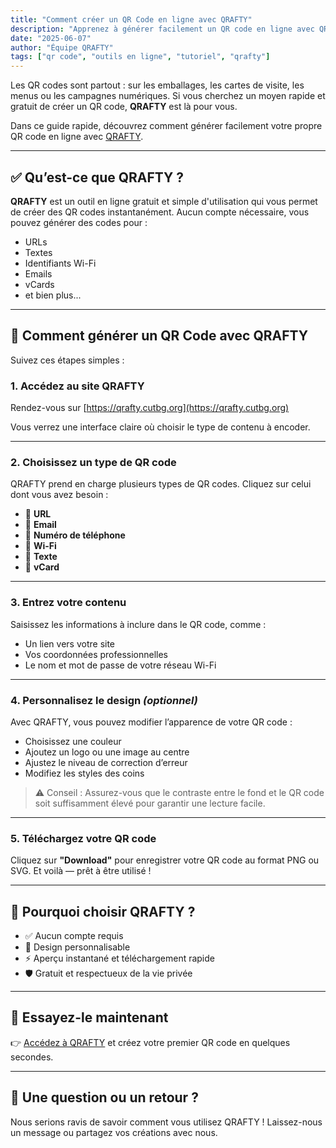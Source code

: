 ```yaml
---
title: "Comment créer un QR Code en ligne avec QRAFTY"
description: "Apprenez à générer facilement un QR code en ligne avec QRAFTY. Aucun compte requis — rapide, gratuit et personnalisable."
date: "2025-06-07"
author: "Équipe QRAFTY"
tags: ["qr code", "outils en ligne", "tutoriel", "qrafty"]
---
```


Les QR codes sont partout : sur les emballages, les cartes de visite, les menus ou les campagnes numériques. Si vous cherchez un moyen rapide et gratuit de créer un QR code, **QRAFTY** est là pour vous.

Dans ce guide rapide, découvrez comment générer facilement votre propre QR code en ligne avec [QRAFTY](https://qrafty.cutbg.org).

---

## ✅ Qu’est-ce que QRAFTY ?

**QRAFTY** est un outil en ligne gratuit et simple d'utilisation qui vous permet de créer des QR codes instantanément. Aucun compte nécessaire, vous pouvez générer des codes pour :

- URLs
- Textes
- Identifiants Wi-Fi
- Emails
- vCards
- et bien plus...

---

## 🚀 Comment générer un QR Code avec QRAFTY

Suivez ces étapes simples :

### 1. Accédez au site QRAFTY

Rendez-vous sur [https://qrafty.cutbg.org](https://qrafty.cutbg.org)

Vous verrez une interface claire où choisir le type de contenu à encoder.

---

### 2. Choisissez un type de QR code

QRAFTY prend en charge plusieurs types de QR codes. Cliquez sur celui dont vous avez besoin :

- 🔗 **URL**
- 📧 **Email**
- 📱 **Numéro de téléphone**
- 📶 **Wi-Fi**
- 💬 **Texte**
- 👤 **vCard**

---

### 3. Entrez votre contenu

Saisissez les informations à inclure dans le QR code, comme :

- Un lien vers votre site
- Vos coordonnées professionnelles
- Le nom et mot de passe de votre réseau Wi-Fi

---

### 4. Personnalisez le design *(optionnel)*

Avec QRAFTY, vous pouvez modifier l’apparence de votre QR code :

- Choisissez une couleur
- Ajoutez un logo ou une image au centre
- Ajustez le niveau de correction d’erreur
- Modifiez les styles des coins

> ⚠️ Conseil : Assurez-vous que le contraste entre le fond et le QR code soit suffisamment élevé pour garantir une lecture facile.

---

### 5. Téléchargez votre QR code

Cliquez sur **"Download"** pour enregistrer votre QR code au format PNG ou SVG. Et voilà — prêt à être utilisé !

---

## 🎯 Pourquoi choisir QRAFTY ?

- ✅ Aucun compte requis
- 🎨 Design personnalisable
- ⚡ Aperçu instantané et téléchargement rapide
- 🛡️ Gratuit et respectueux de la vie privée

---

## 🔗 Essayez-le maintenant

👉 [Accédez à QRAFTY](https://qrafty.cutbg.org) et créez votre premier QR code en quelques secondes.

---

## 💬 Une question ou un retour ?

Nous serions ravis de savoir comment vous utilisez QRAFTY ! Laissez-nous un message ou partagez vos créations avec nous.
